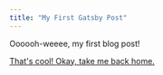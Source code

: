 ```yaml
---
title: "My First Gatsby Post"
---
```

Oooooh-weeee, my first blog post!

[That's cool! Okay, take me back home.](/)
